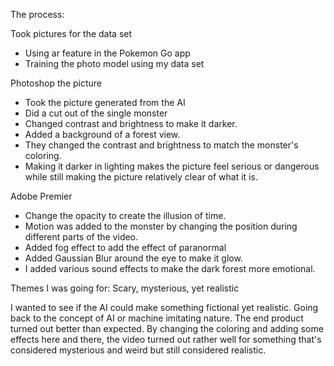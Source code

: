 The process:

Took pictures for the data set
- Using ar feature in the Pokemon Go app
- Training the photo model using my data set 

Photoshop the picture
- Took the picture generated from the AI 
- Did a cut out of the single monster 
- Changed contrast and brightness to make it darker. 
- Added a background of a forest view. 
- They changed the contrast and brightness to match the monster's coloring. 
- Making it darker in lighting makes the picture feel serious or dangerous while still making the picture relatively clear of what it is. 

Adobe Premier 
- Change the opacity to create the illusion of time. 
- Motion was added to the monster by changing the position during different parts of the video. 
- Added fog effect to add the effect of paranormal
- Added Gaussian Blur around the eye to make it glow. 
- I added various sound effects to make the dark forest more emotional. 


Themes I was going for: 
Scary, mysterious, yet realistic 

I wanted to see if the AI could make something fictional yet realistic. Going back to the concept of AI or machine imitating nature. The end product turned out better than expected. By changing the coloring and adding some effects here and there, the video turned out rather well for something that's considered mysterious and weird but still considered realistic.  
